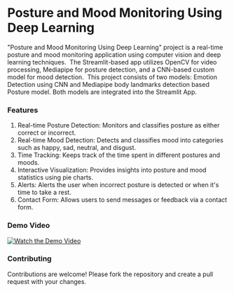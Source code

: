 # Posture and Mood Monitoring Using Deep Learning

"Posture and Mood Monitoring Using Deep Learning" project is a real-time posture and mood monitoring application using computer vision and deep learning techniques. 
The Streamlit-based app utilizes OpenCV for video processing, Mediapipe for posture detection, and a CNN-based custom model for mood detection. 
This project consists of two models: Emotion Detection using CNN and Mediapipe body landmarks detection based Posture model. Both models are integrated into the Streamlit App.

### Features
1. Real-time Posture Detection: Monitors and classifies posture as either correct or incorrect.
2. Real-time Mood Detection: Detects and classifies mood into categories such as happy, sad, neutral, and disgust.
3. Time Tracking: Keeps track of the time spent in different postures and moods.
4. Interactive Visualization: Provides insights into posture and mood statistics using pie charts.
5. Alerts: Alerts the user when incorrect posture is detected or when it's time to take a rest.
6. Contact Form: Allows users to send messages or feedback via a contact form.

### Demo Video
[![Watch the Demo Video](https://github.com/Shajar87/Posture-and-Mood-Monitoring-Using-Deep-Learning/blob/main/mood%26posture.png)](https://1drv.ms/f/s!AsMxqQCn5C9wlmMH0gALt7QY_VZS?e=w7MMAx)

### Contributing
Contributions are welcome! Please fork the repository and create a pull request with your changes.
